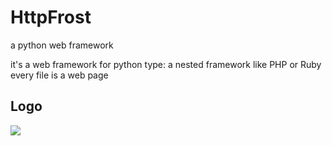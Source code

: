 # HttpFrost
a python web framework


it's a web framework for python
type: a nested framework like PHP or Ruby
   every file is a web page


## Logo
![](https://raw.githubusercontent.com/httpfrost/httpfrost/master/logo.png)